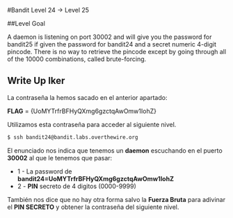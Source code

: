 #Bandit Level 24 → Level 25

##Level Goal

A daemon is listening on port 30002 and will give you the password for bandit25 if given the password for bandit24 and a secret numeric 4-digit pincode. There is no way to retrieve the pincode except by going through all of the 10000 combinations, called brute-forcing.

## Write Up Iker

La contraseña la hemos sacado en el anterior apartado:

**FLAG** = {UoMYTrfrBFHyQXmg6gzctqAwOmw1IohZ}

Utilizamos esta contraseña para acceder al siguiente nivel.

```bash 
$ ssh bandit24@bandit.labs.overthewire.org
```

El enunciado nos indica que tenemos un **daemon** escuchando en el puerto **30002** al que le tenemos que pasar:
  - 1 - La password de **bandit24=UoMYTrfrBFHyQXmg6gzctqAwOmw1IohZ**
  - 2 - **PIN** secreto de 4 digitos (0000-9999)
  
También nos dice que no hay otra forma salvo la **Fuerza Bruta** para adivinar el **PIN SECRETO** y obtener la contraseña del siguiente nivel.


  
